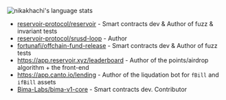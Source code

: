 ![nikakhachi's language stats](https://github-readme-stats.vercel.app/api/top-langs/?username=nikakhachi&hide=HTML&`&langs_count=4&layout=compact)

- [reservoir-protocol/reservoir](https://github.com/reservoir-protocol/reservoir) - Smart contracts dev & Author of fuzz & invariant tests
- [reservoir-protocol/srusd-loop](https://github.com/reservoir-protocol/srusd-loop) - Author
- [fortunafi/offchain-fund-release](https://github.com/fortunafi/offchain-fund-release) - Smart contracts dev & Author of fuzz tests
- https://app.reservoir.xyz/leaderboard - Author of the points/airdrop algorithm + the front-end
- https://app.canto.io/lending - Author of the liqudation bot for `fBill` and `ifBill` assets
- [Bima-Labs/bima-v1-core](https://github.com/Bima-Labs/bima-v1-core) - Smart contracts dev. Contributor
